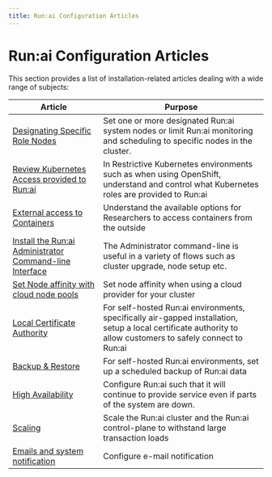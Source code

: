 ```yaml
---
title: Run:ai Configuration Articles
---
```


# Run:ai Configuration Articles

This section provides a list of installation-related articles dealing with a wide range of subjects:

|     Article                                             |  Purpose  |
|---------------------------------------------------------|-----------|
| [Designating Specific Role Nodes](node-roles.md) | Set one or more designated Run:ai system nodes or limit Run:ai monitoring and scheduling to specific nodes in the cluster. |
| [Review Kubernetes Access provided to Run:ai](access-roles.md)     | In Restrictive Kubernetes environments such as when using OpenShift, understand and control what Kubernetes roles are provided to Run:ai | 
| [External access to Containers](allow-external-access-to-containers.md) | Understand the available options for Researchers to access containers from the outside | 
| [Install the Run:ai Administrator Command-line Interface](cli-admin-install.md) | The Administrator command-line is useful in a variety of flows such as cluster upgrade, node setup etc. | 
| [Set Node affinity with cloud node pools](node-affinity-with-cloud-node-pools.md) | Set node affinity when using a cloud provider for your cluster | 
| [Local Certificate Authority](org-cert.md) | For self-hosted Run:ai environments, specifically air-gapped installation, setup a local certificate authority to allow customers to safely connect to Run:ai  | 
| [Backup & Restore](dr.md) | For self-hosted Run:ai environments, set up a scheduled backup of Run:ai data | 
| [High Availability](ha.md) | Configure Run:ai such that it will continue to provide service even if parts of the system are down. | 
| [Scaling](large-clusters.md) | Scale the Run:ai cluster and the Run:ai control-plane to withstand large transaction loads | 
| [Emails and system notification](../notifications/notifications.md) | Configure e-mail notification |
